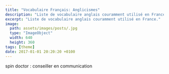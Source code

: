 ```yaml
---
title: "Vocabulaire Français: Anglicismes"
description: "Liste de vocabulaire anglais couramment utilisé en France."
excerpt: "Liste de vocabulaire anglais couramment utilisé en France."
image:
  path: assets/images/posts/.jpg
  type: "ImageObject"
  width: 640
  height: 360
tags: [theme]
date: 2017-01-01 20:20:20 +0100
---
```


spin doctor
: conseiller en communication

